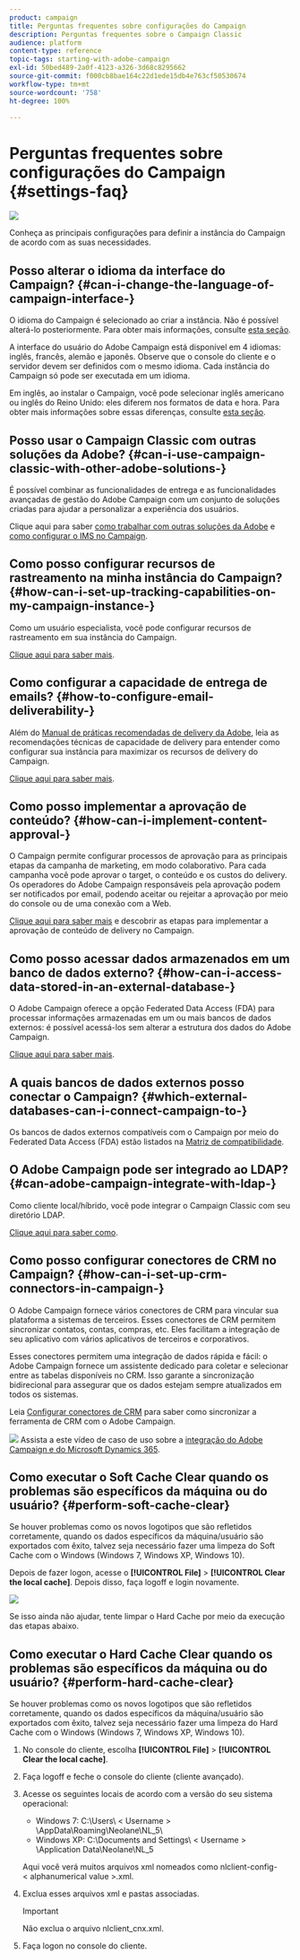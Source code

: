```yaml
---
product: campaign
title: Perguntas frequentes sobre configurações do Campaign
description: Perguntas frequentes sobre o Campaign Classic
audience: platform
content-type: reference
topic-tags: starting-with-adobe-campaign
exl-id: 50bed489-2a0f-4123-a326-3d68c8295662
source-git-commit: f000cb8bae164c22d1ede15db4e763cf50530674
workflow-type: tm+mt
source-wordcount: '758'
ht-degree: 100%

---
```


# Perguntas frequentes sobre configurações do Campaign {#settings-faq}

![](../../assets/v7-only.svg)

Conheça as principais configurações para definir a instância do Campaign de acordo com as suas necessidades.

## Posso alterar o idioma da interface do Campaign? {#can-i-change-the-language-of-campaign-interface-}

O idioma do Campaign é selecionado ao criar a instância. Não é possível alterá-lo posteriormente. Para obter mais informações, consulte [esta seção](../../installation/using/creating-an-instance-and-logging-on.md).

A interface do usuário do Adobe Campaign está disponível em 4 idiomas: inglês, francês, alemão e japonês. Observe que o console do cliente e o servidor devem ser definidos com o mesmo idioma. Cada instância do Campaign só pode ser executada em um idioma.

Em inglês, ao instalar o Campaign, você pode selecionar inglês americano ou inglês do Reino Unido: eles diferem nos formatos de data e hora. Para obter mais informações sobre essas diferenças, consulte [esta seção](../../platform/using/adobe-campaign-workspace.md#date-and-time).

## Posso usar o Campaign Classic com outras soluções da Adobe? {#can-i-use-campaign-classic-with-other-adobe-solutions-}

É possível combinar as funcionalidades de entrega e as funcionalidades avançadas de gestão do Adobe Campaign com um conjunto de soluções criadas para ajudar a personalizar a experiência dos usuários.

Clique aqui para saber [como trabalhar com outras soluções da Adobe](../../integrations/using/about-campaign-integrations.md) e [como configurar o IMS no Campaign](../../integrations/using/about-adobe-id.md).

## Como posso configurar recursos de rastreamento na minha instância do Campaign? {#how-can-i-set-up-tracking-capabilities-on-my-campaign-instance-}

Como um usuário especialista, você pode configurar recursos de rastreamento em sua instância do Campaign.

[Clique aqui para saber mais](../../installation/using/deploying-an-instance.md#tracking-configuration).

## Como configurar a capacidade de entrega de emails? {#how-to-configure-email-deliverability-}

Além do [Manual de práticas recomendadas de delivery da Adobe](https://experienceleague.adobe.com/docs/deliverability-learn/deliverability-best-practice-guide/introduction.html?lang=pt-BR), leia as recomendações técnicas de capacidade de delivery para entender como configurar sua instância para maximizar os recursos de delivery do Campaign.

[Clique aqui para saber mais](../../delivery/using/about-deliverability.md).

## Como posso implementar a aprovação de conteúdo? {#how-can-i-implement-content-approval-}

O Campaign permite configurar processos de aprovação para as principais etapas da campanha de marketing, em modo colaborativo. Para cada campanha você pode aprovar o target, o conteúdo e os custos do delivery. Os operadores do Adobe Campaign responsáveis pela aprovação podem ser notificados por email, podendo aceitar ou rejeitar a aprovação por meio do console ou de uma conexão com a Web.

[Clique aqui para saber mais](../../campaign/using/marketing-campaign-approval.md#checking-and-approving-deliveries) e descobrir as etapas para implementar a aprovação de conteúdo de delivery no Campaign.

## Como posso acessar dados armazenados em um banco de dados externo? {#how-can-i-access-data-stored-in-an-external-database-}

O Adobe Campaign oferece a opção Federated Data Access (FDA) para processar informações armazenadas em um ou mais bancos de dados externos: é possível acessá-los sem alterar a estrutura dos dados do Adobe Campaign.

[Clique aqui para saber mais](../../installation/using/connecting-to-database.md).

## A quais bancos de dados externos posso conectar o Campaign? {#which-external-databases-can-i-connect-campaign-to-}

Os bancos de dados externos compatíveis com o Campaign por meio do Federated Data Access (FDA) estão listados na [Matriz de compatibilidade](../../rn/using/compatibility-matrix.md).

## O Adobe Campaign pode ser integrado ao LDAP? {#can-adobe-campaign-integrate-with-ldap-}

Como cliente local/híbrido, você pode integrar o Campaign Classic com seu diretório LDAP.

[Clique aqui para saber como](../../installation/using/connecting-through-ldap.md).

## Como posso configurar conectores de CRM no Campaign? {#how-can-i-set-up-crm-connectors-in-campaign-}

O Adobe Campaign fornece vários conectores de CRM para vincular sua plataforma a sistemas de terceiros. Esses conectores de CRM permitem sincronizar contatos, contas, compras, etc. Eles facilitam a integração de seu aplicativo com vários aplicativos de terceiros e corporativos.

Esses conectores permitem uma integração de dados rápida e fácil: o Adobe Campaign fornece um assistente dedicado para coletar e selecionar entre as tabelas disponíveis no CRM. Isso garante a sincronização bidirecional para assegurar que os dados estejam sempre atualizados em todos os sistemas.

Leia [Configurar conectores de CRM](../../platform/using/crm-connectors.md) para saber como sincronizar a ferramenta de CRM com o Adobe Campaign.

![](assets/do-not-localize/how-to-video.png) Assista a este vídeo de caso de uso sobre a [integração do Adobe Campaign e do Microsoft Dynamics 365](https://experienceleague.adobe.com/docs/campaign-classic-learn/tutorials/integrating/dynamics365-integration.html?lang=pt-BR).

## Como executar o Soft Cache Clear quando os problemas são específicos da máquina ou do usuário? {#perform-soft-cache-clear}

Se houver problemas como os novos logotipos que são refletidos corretamente, quando os dados específicos da máquina/usuário são exportados com êxito, talvez seja necessário fazer uma limpeza do Soft Cache com o Windows (Windows 7, Windows XP, Windows 10).

Depois de fazer logon, acesse o **[!UICONTROL File]** > **[!UICONTROL Clear the local cache]**. Depois disso, faça logoff e login novamente.

![](assets/faq_soft_cache.png)

Se isso ainda não ajudar, tente limpar o Hard Cache por meio da execução das etapas abaixo.

## Como executar o Hard Cache Clear quando os problemas são específicos da máquina ou do usuário? {#perform-hard-cache-clear}

Se houver problemas como os novos logotipos que são refletidos corretamente, quando os dados específicos da máquina/usuário são exportados com êxito, talvez seja necessário fazer uma limpeza do Hard Cache com o Windows (Windows 7, Windows XP, Windows 10).

1. No console do cliente, escolha **[!UICONTROL File]** > **[!UICONTROL Clear the local cache]**.

1. Faça logoff e feche o console do cliente (cliente avançado).

1. Acesse os seguintes locais de acordo com a versão do seu sistema operacional:

   * Windows 7: C:\Users\ &lt; Username > \AppData\Roaming\Neolane\NL_5\
   * Windows XP: C:\Documents and Settings\ &lt; Username > \Application Data\Neolane\NL_5

   Aqui você verá muitos arquivos xml nomeados como nlclient-config-&lt; alphanumerical value >.xml.

1. Exclua esses arquivos xml e pastas associadas.

   >[!IMPORTANT]
   >
   >Não exclua o arquivo nlclient_cnx.xml.

1. Faça logon no console do cliente.
